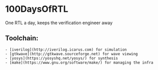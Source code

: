 # 100DaysOfRTL
One RTL a day, keeps the verification engineer away

## Toolchain:
    - [iverilog](http://iverilog.icarus.com) for simulation
    - [gtkwave](http://gtkwave.sourceforge.net) for wave viewing
    - [yosys](https://yosyshq.net/yosys/) for synthesis
    - [make](https://www.gnu.org/software/make/) for managing the infra